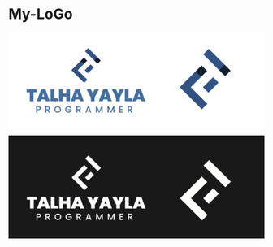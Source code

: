 # My-LoGo

<p align="center">
    <img src="My-LoGo/My-LoGo1.png" alt="My Logo">
</p>

<p align="center">
    <img src="My-LoGo/My-LoGo.png" alt="My Logo">
</p>
